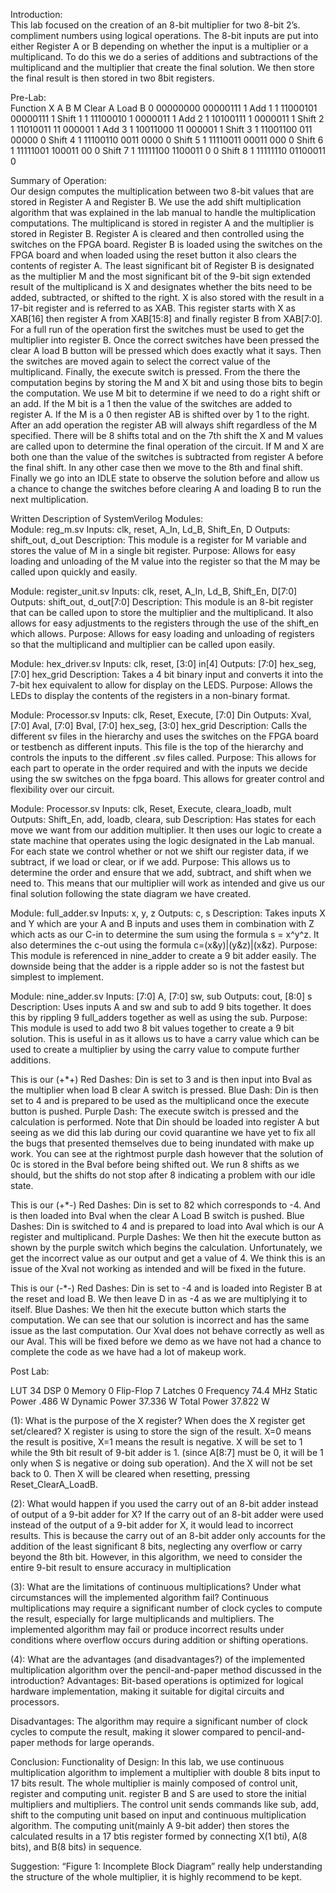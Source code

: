 Introduction:  
This lab focused on the creation of an 8-bit multiplier for two 8-bit 2’s. compliment numbers using logical operations.  The 8-bit inputs are put into either Register A or B depending on whether the input is a multiplier or a multiplicand. To do this we do a series of additions and subtractions of the multiplicand and the multiplier that create the final solution. We then store the final result is then stored in two 8bit registers. 

Pre-Lab:  
Function	X	A	B	M
Clear A
Load B	0	00000000	00000111	1
Add 1	1	11000101	00000111	1
Shift 1	1	11100010	1 0000011	1
Add 2	1	10100111	1 0000011	1
Shift 2	1	11010011	11 000001	1
Add 3	1	10011000	11 000001	1
Shift 3	1	11001100	011 00000	0
Shift 4	1	11100110	0011 0000	0
Shift 5	1	11110011	00011 000	0
Shift 6	1	11111001	100011 00	0
Shift 7	1	11111100	1100011 0	0
Shift 8	1	11111110	01100011	0

Summary of Operation:  
Our design computes the multiplication between two 8-bit values that are stored in Register A and Register B. We use the add shift multiplication algorithm that was explained in the lab manual to handle the multiplication computations. The multiplicand is stored in register A and the multiplier is stored in Register B. Register A is cleared and then controlled using the switches on the FPGA board. Register B is loaded using the switches on the FPGA board and when loaded using the reset button it also clears the contents of register A. The least significant bit of Register B is designated as the multiplier M and the most significant bit of the 9-bit sign extended result of the multiplicand is X and designates whether the bits need to be added, subtracted, or shifted to the right. X is also stored with the result in a 17-bit register and is referred to as XAB. This register starts with X as XAB[16] then register A from XAB[15:8] and finally register B from XAB[7:0]. For a full run of the operation first the switches must be used to get the multiplier into register B. Once the correct switches have been pressed the clear A load B button will be pressed which does exactly what it says. Then the switches are moved again to select the correct value of the multiplicand. Finally, the execute switch is pressed. From the there the computation begins by storing the M and X bit and using those bits to begin the computation. We use M bit to determine if we need to do a right shift or an add. If the M bit is a 1 then the value of the switches are added to register A. If the M is a 0 then register AB is shifted over by 1 to the right. After an add operation the register AB will always shift regardless of the M specified. There will be 8 shifts total and on the 7th shift the X and M values are called upon to determine the final operation of the circuit. If M and X are both one than the value of the switches is subtracted from register A before the final shift. In any other case then we move to the 8th and final shift. Finally we go into an IDLE state to observe the solution before and allow us a chance to change the switches before clearing A and loading B to run the next multiplication.
 
Written Description of SystemVerilog Modules:  
Module: reg_m.sv 
Inputs: clk, reset, A_In, Ld_B, Shift_En, D
Outputs: shift_out, d_out
Description: This module is a register for M variable and stores the value of M in a single bit register.
Purpose: Allows for easy loading and unloading of the M value into the register so that the M may be called upon quickly and easily.

Module: register_unit.sv 
Inputs: clk, reset, A_In, Ld_B, Shift_En, D[7:0]
Outputs: shift_out, d_out[7:0]
Description: This module is an 8-bit register that can be called upon to store the multiplier and the multiplicand. It also allows for easy adjustments to the registers through the use of the shift_en which allows.
Purpose: Allows for easy loading and unloading of registers so that the multiplicand and multiplier can be called upon easily.

Module: hex_driver.sv
Inputs: clk, reset, [3:0] in[4]
Outputs: [7:0] hex_seg, [7:0] hex_grid
Description: Takes a 4 bit binary input and converts it into the 7-bit hex equivalent to allow for display on the LEDS.
Purpose: Allows the LEDs to display the contents of the registers in a non-binary format.


Module: Processor.sv
Inputs: clk, Reset, Execute, [7:0]  Din
Outputs: Xval, [7:0] Aval, [7:0] Bval, [7:0] hex_seg, [3:0] hex_grid
Description: Calls the different sv files in the hierarchy and uses the switches on the FPGA board or testbench as different inputs. This file is the top of the hierarchy and controls the inputs to the different .sv files called.
Purpose: This allows for each part to operate in the order required and with the inputs we decide using the sw switches on the fpga board. This allows for greater control and flexibility over our circuit.

Module: Processor.sv
Inputs: clk, Reset, Execute, cleara_loadb, mult
Outputs: Shift_En, add, loadb, cleara, sub
Description: Has states for each move we want from our addition multiplier. It then uses our logic to create a state machine that operates using the logic designated in the Lab manual. For each state we control whether or not we shift our register data, if we subtract, if we load or clear, or if we add. 
Purpose: This allows us to determine the order and ensure that we add, subtract, and shift when we need to. This means that our multiplier will work as intended and give us our final solution following the state diagram we have created.

Module: full_adder.sv
Inputs: x, y, z
Outputs: c, s
Description: Takes inputs X and Y which are your A and B inputs and uses them in combination with Z which acts as our C-in to determine the sum using the formula s = x^y^z. It also determines the c-out using the formula     c=(x&y)|(y&z)|(x&z).
Purpose: This module is referenced in nine_adder to create a 9 bit adder easily. The downside being that the adder is a ripple adder so is not the fastest but simplest to implement.

Module: nine_adder.sv
Inputs: [7:0] A, [7:0] sw, sub
Outputs: cout, [8:0] s
Description: Uses inputs A and sw and sub to add 9 bits together. It does this by rippling 9 full_adders together as well as using the sub.
Purpose: This module is used to add two 8 bit values together to create a 9 bit solution. This is useful in as it allows us to have a carry value which can be used to create a multiplier by using the carry value to compute further additions.
 

 
This is our (+*+)
Red Dashes: Din is set to 3 and is then input into Bval as the multiplier when load B clear A switch is pressed.
Blue Dash: Din is then set to 4 and is prepared to be used as the multiplicand once the execute button is pushed.
Purple Dash:	 The execute switch is pressed and the calculation is performed. Note that Din should be loaded into register A but seeing as we did this lab during our covid quarantine we have yet to fix all the bugs that presented themselves due to being inundated with make up work. You can see at the rightmost purple dash however that the solution of 0c is stored in the Bval before being shifted out. We run 8 shifts as we should, but the shifts do not stop after 8 indicating a problem with our idle state. 

 
This is our (+*-)
Red Dashes: Din is set to 82 which corresponds to -4. And is then loaded into Bval when the clear A Load B switch is pushed. 
Blue Dashes: Din is switched to 4 and is prepared to load into Aval which is our A register and multiplicand. 
Purple Dashes: We then hit the execute button as shown by the purple switch which begins the calculation. Unfortunately, we get the incorrect value as our output and get a value of 4. We think this is an issue of the Xval not working as intended and will be fixed in the future.
 
This is our (-*-)
Red Dashes: Din is set to -4 and is loaded into Register B at the reset and load B. We then leave D in as -4 as we are multiplying it to itself.
Blue Dashes: We then hit the execute button which starts the computation. We can see that our solution is incorrect and has the same issue as the last computation. Our Xval does not behave correctly as well as our Aval. This will be fixed before we demo as we have not had a chance to complete the code as we have had a lot of makeup work.

Post Lab:

LUT	34
DSP	0
Memory	0
Flip-Flop	7
Latches	0
Frequency	74.4 MHz
Static Power	.486 W
Dynamic Power	37.336 W
Total Power	37.822 W

(1): What is the purpose of the X register? When does the X register get set/cleared?
X register is using to store the sign of the result. X=0 means the result is positive, X=1 means the result is negative. X will be set to 1 while the 9th bit result of 9-bit adder is 1. (since A[8:7] must be 0, it will be 1 only when S is negative or doing sub operation). And the X will not be set back to 0. Then X will be cleared when resetting, pressing Reset_ClearA_LoadB.

(2): What would happen if you used the carry out of an 8-bit adder instead of output of a 9-bit adder for X?
If the carry out of an 8-bit adder were used instead of the output of a 9-bit adder for X, it would lead to incorrect results. This is because the carry out of an 8-bit adder only accounts for the addition of the least significant 8 bits, neglecting any overflow or carry beyond the 8th bit. However, in this algorithm, we need to consider the entire 9-bit result to ensure accuracy in multiplication

(3): What are the limitations of continuous multiplications? Under what circumstances will the implemented algorithm fail? 
Continuous multiplications may require a significant number of clock cycles to compute the result, especially for large multiplicands and multipliers. The implemented algorithm may fail or produce incorrect results under conditions where overflow occurs during addition or shifting operations.

(4): What are the advantages (and disadvantages?) of the implemented multiplication algorithm over the pencil-and-paper method discussed in the introduction?
Advantages: Bit-based operations is optimized for logical hardware implementation, making it suitable for digital circuits and processors.

Disadvantages: The algorithm may require a significant number of clock cycles to compute the result, making it slower compared to pencil-and-paper methods for large operands.

Conclusion:
Functionality of Design:
In this lab, we use continuous multiplication algorithm to implement a multiplier with double 8 bits input to 17 bits result. The whole multiplier is mainly composed of control unit, register and computing unit. register B and S are used to store the initial multipliers and multipliers. The control unit sends commands like sub, add, shift to the computing unit based on input and continuous multiplication algorithm. The computing unit(mainly A 9-bit adder) then stores the calculated results in a 17 btis register formed by connecting X(1 bti), A(8 bits), and B(8 bits) in sequence.

Suggestion:
“Figure 1: Incomplete Block Diagram” really help understanding the structure of the whole multiplier, it is highly recommend to be kept. 






